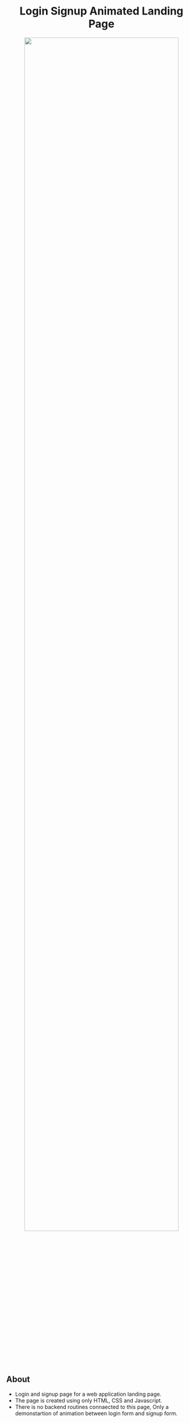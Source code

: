 
<h1 align="center">Login Signup Animated Landing Page</h1>


<div align="center">
    <img src="login_signup.gif" width="90%">
</div>


## About
* Login and signup page for a web application landing page.
* The page is created using only HTML, CSS and Javascript. 
* There is no backend routines connaected to this page, Only a demonstartion of animation between login form and signup form.
